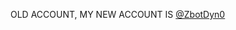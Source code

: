 OLD ACCOUNT, MY NEW ACCOUNT IS [@ZbotDyn0](https://github.com/ZbotDyn0)

<!---
ZbotDyno/ZbotDyno is a ✨ special ✨ repository because its `README.md` (this file) appears on your GitHub profile.
You can click the Preview link to take a look at your changes.
--->
